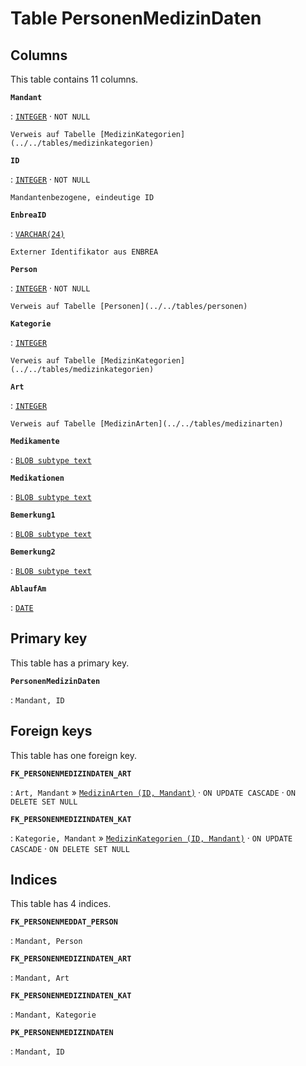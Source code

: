 # Table **PersonenMedizinDaten**

## Columns

This table contains 11 columns.

**`Mandant`**

:   [`INTEGER`](https://firebirdsql.org/file/documentation/html/en/refdocs/fblangref40/firebird-40-language-reference.html#fblangref40-datatypes-inttypes) · `NOT NULL`

    Verweis auf Tabelle [MedizinKategorien](../../tables/medizinkategorien)

**`ID`**

:   [`INTEGER`](https://firebirdsql.org/file/documentation/html/en/refdocs/fblangref40/firebird-40-language-reference.html#fblangref40-datatypes-inttypes) · `NOT NULL`

    Mandantenbezogene, eindeutige ID

**`EnbreaID`**

:   [`VARCHAR(24)`](https://firebirdsql.org/file/documentation/html/en/refdocs/fblangref40/firebird-40-language-reference.html#fblangref40-datatypes-chartypes)

    Externer Identifikator aus ENBREA

**`Person`**

:   [`INTEGER`](https://firebirdsql.org/file/documentation/html/en/refdocs/fblangref40/firebird-40-language-reference.html#fblangref40-datatypes-inttypes) · `NOT NULL`

    Verweis auf Tabelle [Personen](../../tables/personen)

**`Kategorie`**

:   [`INTEGER`](https://firebirdsql.org/file/documentation/html/en/refdocs/fblangref40/firebird-40-language-reference.html#fblangref40-datatypes-inttypes)

    Verweis auf Tabelle [MedizinKategorien](../../tables/medizinkategorien)

**`Art`**

:   [`INTEGER`](https://firebirdsql.org/file/documentation/html/en/refdocs/fblangref40/firebird-40-language-reference.html#fblangref40-datatypes-inttypes)

    Verweis auf Tabelle [MedizinArten](../../tables/medizinarten)

**`Medikamente`**

:   [`BLOB subtype text`](https://firebirdsql.org/file/documentation/html/en/refdocs/fblangref40/firebird-40-language-reference.html#fblangref40-datatypes-bnrytypes)

**`Medikationen`**

:   [`BLOB subtype text`](https://firebirdsql.org/file/documentation/html/en/refdocs/fblangref40/firebird-40-language-reference.html#fblangref40-datatypes-bnrytypes)

**`Bemerkung1`**

:   [`BLOB subtype text`](https://firebirdsql.org/file/documentation/html/en/refdocs/fblangref40/firebird-40-language-reference.html#fblangref40-datatypes-bnrytypes)

**`Bemerkung2`**

:   [`BLOB subtype text`](https://firebirdsql.org/file/documentation/html/en/refdocs/fblangref40/firebird-40-language-reference.html#fblangref40-datatypes-bnrytypes)

**`AblaufAm`**

:   [`DATE`](https://firebirdsql.org/file/documentation/html/en/refdocs/fblangref40/firebird-40-language-reference.html#fblangref40-datatypes-datetime)

## Primary key

This table has a primary key.

**`PersonenMedizinDaten`**

:   `Mandant, ID`

## Foreign keys

This table has one foreign key.

**`FK_PERSONENMEDIZINDATEN_ART`**

:   `Art, Mandant` » [`MedizinArten (ID, Mandant)`](../../tables/medizinarten) · `ON UPDATE CASCADE` · `ON DELETE SET NULL`

**`FK_PERSONENMEDIZINDATEN_KAT`**

:   `Kategorie, Mandant` » [`MedizinKategorien (ID, Mandant)`](../../tables/medizinkategorien) · `ON UPDATE CASCADE` · `ON DELETE SET NULL`

## Indices

This table has 4 indices.

**`FK_PERSONENMEDDAT_PERSON`**

:   `Mandant, Person`

**`FK_PERSONENMEDIZINDATEN_ART`**

:   `Mandant, Art`

**`FK_PERSONENMEDIZINDATEN_KAT`**

:   `Mandant, Kategorie`

**`PK_PERSONENMEDIZINDATEN`**

:   `Mandant, ID`

